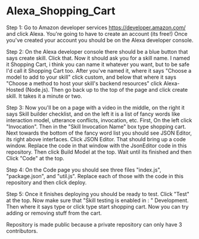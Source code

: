 # Alexa_Shopping_Cart

Step 1: Go to Amazon developer services https://developer.amazon.com/ and click Alexa. You're going to have to create an account                    (its free!) Once you've created your account you should be on the Alexa developer console.

Step 2: On the Alexa developer console there should be a blue button that says create skill. Click that. Now it should ask you for a skill          name. I named it Shopping Cart, i think you can name it whatever you want, but to be safe I'd call it Shopping Cart too. After            you've named it, where it says "Choose a model to add to your skill" click custom, and below that where it says 
        "Choose a method to host your skill's backend resources" click Alexa-Hosted (Node.js). Then go back up to the top of the page and          click create skill. It takes it a minute or two.

Step 3: Now you'll be on a page with a video in the middle, on the right it says Skill builder checklist, and on the left it is a list of         fancy words like interaction model, utterance conflicts, invocation, etc. First, On the left click "Invocation". Then in the              "Skill Invocation Name" box type shopping cart. Next towards the bottom of the fancy word list you should see JSON Editor, its            right above interfaces. Click JSON Editor. That should bring up a code window. Replace the code in that window with the JsonEditor        code in this repository. Then click Build Model at the top. Wait until its finished and then Click "Code" at the top.

Step 4: On the Code page you should see three files "index.js", "package.json", and "util.js". Replace each of those with the code in this        repository and then click deploy.

Step 5: Once it finishes deploying you should be ready to test. Click "Test" at the top. Now make sure that                                       "Skill testing is enabled in : " Development. Then where it says type or click type start shopping cart. Now you can try adding or          removing stuff from the cart.

Repository is made public because a private repository can only have 3 contributors. 
